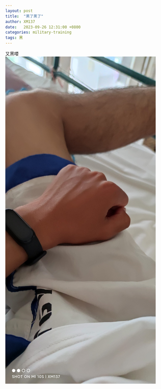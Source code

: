 ```yaml
---
layout: post
title:  "黑了黑了"
author: XM137
date:   2023-09-26 12:31:00 +0800
categories: military-training
tags: 黑
---
```

又黑喽
![IMG_20230926_123118.jpg](/assets/Daily-image/20230926/IMG_20230926_123118.jpg)